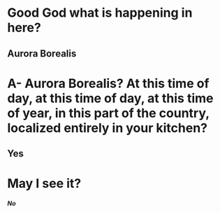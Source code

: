 # Good God what is happening in here?

## Aurora Borealis

# A- Aurora Borealis? At this time of day, at this time of day, at this time of year, in this part of the country, localized entirely in your kitchen?

## Yes

# May I see it?

##### No
